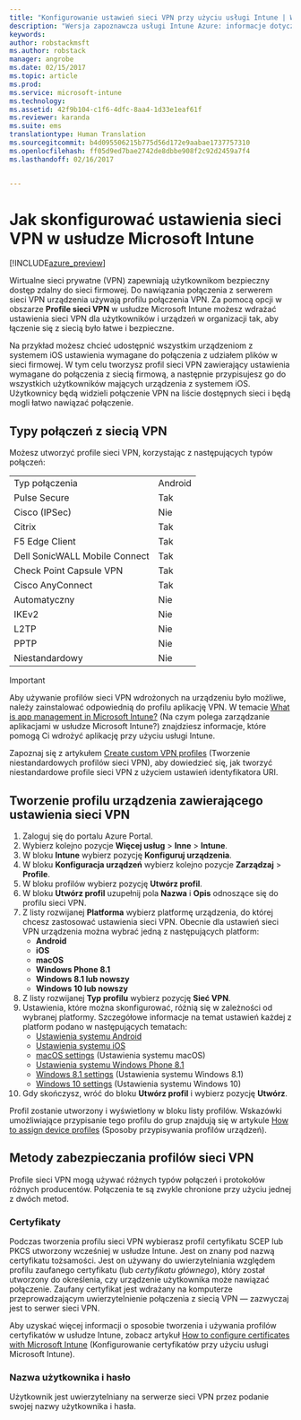 ```yaml
---
title: "Konfigurowanie ustawień sieci VPN przy użyciu usługi Intune | Wersja zapoznawcza usługi Intune Azure | Dokumentacja firmy Microsoft"
description: "Wersja zapoznawcza usługi Intune Azure: informacje dotyczące konfigurowania ustawień sieci VPN na zarządzanych urządzeniach przy użyciu usługi Intune."
keywords: 
author: robstackmsft
ms.author: robstack
manager: angrobe
ms.date: 02/15/2017
ms.topic: article
ms.prod: 
ms.service: microsoft-intune
ms.technology: 
ms.assetid: 42f9b104-c1f6-4dfc-8aa4-1d33e1eaf61f
ms.reviewer: karanda
ms.suite: ems
translationtype: Human Translation
ms.sourcegitcommit: b4d095506215b775d56d172e9aabae1737757310
ms.openlocfilehash: ff05d9ed7bae2742de8dbbe908f2c92d2459a7f4
ms.lasthandoff: 02/16/2017


---
```


# <a name="how-to-configure-vpn-settings-in-microsoft-intune"></a>Jak skonfigurować ustawienia sieci VPN w usłudze Microsoft Intune

[!INCLUDE[azure_preview](../includes/azure_preview.md)]

Wirtualne sieci prywatne (VPN) zapewniają użytkownikom bezpieczny dostęp zdalny do sieci firmowej. Do nawiązania połączenia z serwerem sieci VPN urządzenia używają profilu połączenia VPN. Za pomocą opcji w obszarze **Profile sieci VPN** w usłudze Microsoft Intune możesz wdrażać ustawienia sieci VPN dla użytkowników i urządzeń w organizacji tak, aby łączenie się z siecią było łatwe i bezpieczne.

Na przykład możesz chcieć udostępnić wszystkim urządzeniom z systemem iOS ustawienia wymagane do połączenia z udziałem plików w sieci firmowej. W tym celu tworzysz profil sieci VPN zawierający ustawienia wymagane do połączenia z siecią firmową, a następnie przypisujesz go do wszystkich użytkowników mających urządzenia z systemem iOS. Użytkownicy będą widzieli połączenie VPN na liście dostępnych sieci i będą mogli łatwo nawiązać połączenie.

## <a name="vpn-connection-types"></a>Typy połączeń z siecią VPN

Możesz utworzyć profile sieci VPN, korzystając z następujących typów połączeń:

|||
|-|-|
|Typ połączenia|Android|iOS|macOS|Windows Phone 8.1|Windows 8.1|Windows 10|
|Pulse Secure|Tak|Tak|Tak|Tak|Tak|Tak|
|Cisco (IPSec)|Nie|Tak|Nie|Nie|Nie|Nie|
|Citrix|Tak|Tak|Nie|Nie|Nie|Nie|
|F5 Edge Client|Tak|Tak|Tak|Tak|Tak|Tak|
|Dell SonicWALL Mobile Connect|Tak|Tak|Tak|Tak|Tak|Tak|
|Check Point Capsule VPN|Tak|Tak|Tak|Tak|Tak|Tak|
|Cisco AnyConnect|Tak|Tak|Tak|Nie|Nie|Nie|
|Automatyczny|Nie|Nie|Nie|Nie|Nie|Tak|
|IKEv2|Nie|Nie|Nie|Nie|Nie|Tak|
|L2TP|Nie|Nie|Nie|Nie|Nie|Tak|
|PPTP|Nie|Nie|Nie|Nie|Nie|Tak|
|Niestandardowy|Nie|Tak|Tak|Nie|Nie|Nie|


> [!IMPORTANT]
> Aby używanie profilów sieci VPN wdrożonych na urządzeniu było możliwe, należy zainstalować odpowiednią do profilu aplikację VPN. W temacie [What is app management in Microsoft Intune?](/intune-azure/manage-apps/what-is-app-management) (Na czym polega zarządzanie aplikacjami w usłudze Microsoft Intune?) znajdziesz informacje, które pomogą Ci wdrożyć aplikację przy użyciu usługi Intune.  

Zapoznaj się z artykułem [Create custom VPN profiles](create-custom-vpn-profiles.md) (Tworzenie niestandardowych profilów sieci VPN), aby dowiedzieć się, jak tworzyć niestandardowe profile sieci VPN z użyciem ustawień identyfikatora URI.     

## <a name="create-a-device-profile-containing-vpn-settings"></a>Tworzenie profilu urządzenia zawierającego ustawienia sieci VPN

1. Zaloguj się do portalu Azure Portal.
2. Wybierz kolejno pozycje **Więcej usług** > **Inne** > **Intune**.
3. W bloku **Intune** wybierz pozycję **Konfiguruj urządzenia**.
2. W bloku **Konfiguracja urządzeń** wybierz kolejno pozycje **Zarządzaj** > **Profile**.
3. W bloku profilów wybierz pozycję **Utwórz profil**.
4. W bloku **Utwórz profil** uzupełnij pola **Nazwa** i **Opis** odnoszące się do profilu sieci VPN.
5. Z listy rozwijanej **Platforma** wybierz platformę urządzenia, do której chcesz zastosować ustawienia sieci VPN. Obecnie dla ustawień sieci VPN urządzenia można wybrać jedną z następujących platform:
    - **Android**
    - **iOS**
    - **macOS**
    - **Windows Phone 8.1**
    - **Windows 8.1 lub nowszy**
    - **Windows 10 lub nowszy**
6. Z listy rozwijanej **Typ profilu** wybierz pozycję **Sieć VPN**.
7. Ustawienia, które można skonfigurować, różnią się w zależności od wybranej platformy. Szczegółowe informacje na temat ustawień każdej z platform podano w następujących tematach:
    - [Ustawienia systemu Android](vpn-for-android.md)
    - [Ustawienia systemu iOS](vpn-for-ios.md)
    - [macOS settings](vpn-for-macos.md) (Ustawienia systemu macOS)
    - [Ustawienia systemu Windows Phone 8.1](vpn-for-windows-phone-8-1.md)
    - [Windows 8.1 settings](vpn-for-windows-8-1.md) (Ustawienia systemu Windows 8.1)
    - [Windows 10 settings](vpn-for-windows-10.md) (Ustawienia systemu Windows 10)
8. Gdy skończysz, wróć do bloku **Utwórz profil** i wybierz pozycję **Utwórz**.

Profil zostanie utworzony i wyświetlony w bloku listy profilów.
Wskazówki umożliwiające przypisanie tego profilu do grup znajdują się w artykule [How to assign device profiles](how-to-assign-device-profiles.md) (Sposoby przypisywania profilów urządzeń).


## <a name="methods-of-securing-vpn-profiles"></a>Metody zabezpieczania profilów sieci VPN

Profile sieci VPN mogą używać różnych typów połączeń i protokołów różnych producentów. Połączenia te są zwykle chronione przy użyciu jednej z dwóch metod.

### <a name="certificates"></a>Certyfikaty

Podczas tworzenia profilu sieci VPN wybierasz profil certyfikatu SCEP lub PKCS utworzony wcześniej w usłudze Intune. Jest on znany pod nazwą certyfikatu tożsamości. Jest on używany do uwierzytelniania względem profilu zaufanego certyfikatu (lub *certyfikatu głównego*), który został utworzony do określenia, czy urządzenie użytkownika może nawiązać połączenie. Zaufany certyfikat jest wdrażany na komputerze przeprowadzającym uwierzytelnienie połączenia z siecią VPN — zazwyczaj jest to serwer sieci VPN.

Aby uzyskać więcej informacji o sposobie tworzenia i używania profilów certyfikatów w usłudze Intune, zobacz artykuł [How to configure certificates with Microsoft Intune](how-to-configure-certificates.md) (Konfigurowanie certyfikatów przy użyciu usługi Microsoft Intune).

### <a name="user-name-and-password"></a>Nazwa użytkownika i hasło

Użytkownik jest uwierzytelniany na serwerze sieci VPN przez podanie swojej nazwy użytkownika i hasła.

